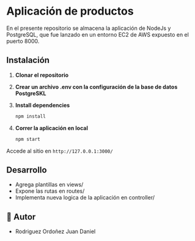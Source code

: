 # Aplicación de productos
En el presente repositorio se almacena la aplicación de NodeJs y PostgreSQL, que fue lanzado en un entorno EC2 de AWS expuesto en el puerto 8000.

## Instalación
1.  **Clonar el repositorio**

2.  **Crear un archivo .env con la configuración de la base de datos PostgreSKL**

3.  **Install dependencies**

    ```bash
    npm install
    ```

4.  **Correr la aplicación en local**

    ```bash
    npm start
    ```

 Accede al sitio en `http://127.0.0.1:3000/`

## Desarrollo
- Agrega plantillas en views/
- Expone las rutas en routes/
- Implementa nueva logica de la aplicación en controller/

## 👤 Autor
- Rodriguez Ordoñez Juan Daniel
